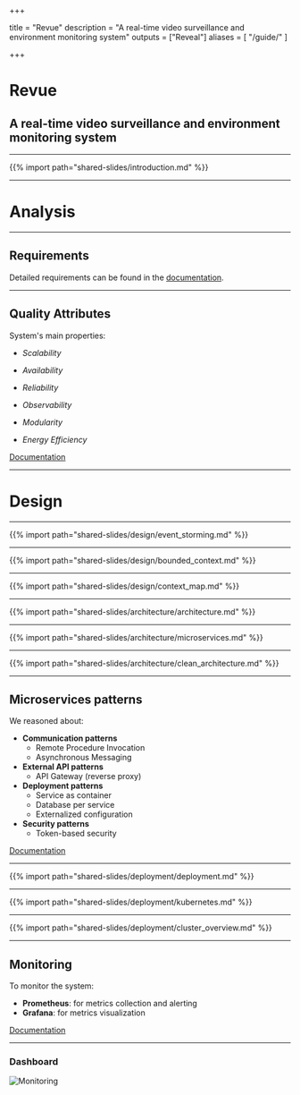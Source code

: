 +++

title = "Revue"
description = "A real-time video surveillance and environment monitoring system"
outputs = ["Reveal"]
aliases = [
    "/guide/"
]

+++

# Revue

## A real-time video surveillance and environment monitoring system

---

{{% import path="shared-slides/introduction.md" %}}

---

# Analysis

---

## Requirements

Detailed requirements can be found in the [documentation](https://revue-org.github.io/revue/docs/report/analysis/business-requirements).

---

## Quality Attributes

System's main properties:

-   _Scalability_

-   _Availability_

-   _Reliability_

-   _Observability_

-   _Modularity_

-   _Energy Efficiency_

[Documentation](https://revue-org.github.io/revue/docs/report/analysis/quality-attributes)

---

# Design

---

{{% import path="shared-slides/design/event_storming.md" %}}

---

{{% import path="shared-slides/design/bounded_context.md" %}}

---

{{% import path="shared-slides/design/context_map.md" %}}

---

{{% import path="shared-slides/architecture/architecture.md" %}}

---

{{% import path="shared-slides/architecture/microservices.md" %}}

---

{{% import path="shared-slides/architecture/clean_architecture.md" %}}

---

## Microservices patterns

We reasoned about:

-   **Communication patterns**
    -   Remote Procedure Invocation
    -   Asynchronous Messaging
-   **External API patterns**
    -   API Gateway (reverse proxy)
-   **Deployment patterns**
    -   Service as container
    -   Database per service
    -   Externalized configuration
-   **Security patterns**
    -   Token-based security

[Documentation](https://revue-org.github.io/revue/docs/report/design/architecture/patterns)

---

{{% import path="shared-slides/deployment/deployment.md" %}}

---

{{% import path="shared-slides/deployment/kubernetes.md" %}}

---

{{% import path="shared-slides/deployment/cluster_overview.md" %}}

---

## Monitoring

To monitor the system:

-   **Prometheus**: for metrics collection and alerting
-   **Grafana**: for metrics visualization

[Documentation](https://revue-org.github.io/revue/docs/report/deployment/kubernetes)

---

### Dashboard

![Monitoring](https://raw.githubusercontent.com/revue-org/revue/main/docs/website/docs/report/img/monitoring/grafana-monitoring.png)
